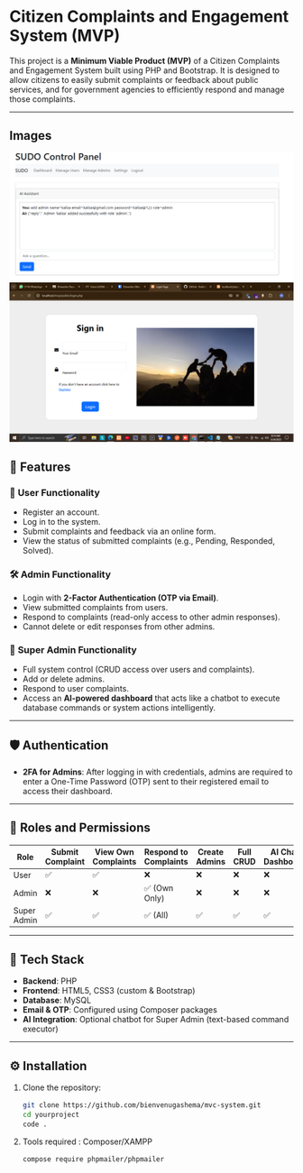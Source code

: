 # Citizen Complaints and Engagement System (MVP)

This project is a **Minimum Viable Product (MVP)** of a Citizen Complaints and Engagement System built using PHP and Bootstrap. It is designed to allow citizens to easily submit complaints or feedback about public services, and for government agencies to efficiently respond and manage those complaints.

---
## Images
![Images](https://github.com/bienvenugashema/mvc-system/blob/bf33da3fa95262c7971d93f919b4776a9a062538/sudo_dashboard.png)
![Login_Image](https://github.com/bienvenugashema/mvc-system/blob/4fefd580b499549630c4f9961caeed261f7fc547/login.png)
## 🚀 Features

### 👤 **User Functionality**
- Register an account.
- Log in to the system.
- Submit complaints and feedback via an online form.
- View the status of submitted complaints (e.g., Pending, Responded, Solved).

### 🛠️ **Admin Functionality**
- Login with **2-Factor Authentication (OTP via Email)**.
- View submitted complaints from users.
- Respond to complaints (read-only access to other admin responses).
- Cannot delete or edit responses from other admins.

### 👑 **Super Admin Functionality**
- Full system control (CRUD access over users and complaints).
- Add or delete admins.
- Respond to user complaints.
- Access an **AI-powered dashboard** that acts like a chatbot to execute database commands or system actions intelligently.

---

## 🛡️ Authentication

- **2FA for Admins**: After logging in with credentials, admins are required to enter a One-Time Password (OTP) sent to their registered email to access their dashboard.

---

## 📂 Roles and Permissions

| Role        | Submit Complaint | View Own Complaints | Respond to Complaints | Create Admins | Full CRUD | AI Chat Dashboard |
|-------------|------------------|----------------------|------------------------|---------------|-----------|-------------------|
| User        | ✅               | ✅                   | ❌                     | ❌            | ❌        | ❌                |
| Admin       | ❌               | ❌                   | ✅ (Own Only)          | ❌            | ❌        | ❌                |
| Super Admin | ✅               | ✅                   | ✅ (All)               | ✅            | ✅        | ✅                |

---

## 🧱 Tech Stack

- **Backend**: PHP
- **Frontend**: HTML5, CSS3 (custom & Bootstrap)
- **Database**: MySQL
- **Email & OTP**: Configured using Composer packages
- **AI Integration**: Optional chatbot for Super Admin (text-based command executor)

---

## ⚙️ Installation

1. Clone the repository:
   ```bash
   git clone https://github.com/bienvenugashema/mvc-system.git
   cd yourproject
   code .
2. Tools required :
   Composer/XAMPP
   ```bash
   compose require phpmailer/phpmailer
      
